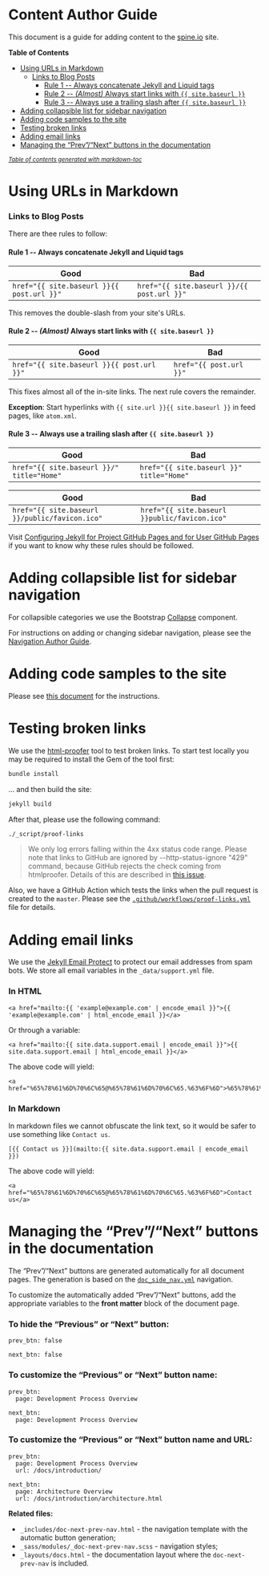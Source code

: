 Content Author Guide
========
This document is a guide for adding content to the [spine.io](https://spine.io) site.

**Table of Contents** 
- [Using URLs in Markdown](#using-urls-in-markdown)
    + [Links to Blog Posts](#links-to-blog-posts)
      - [Rule 1 -- Always concatenate Jekyll and Liquid tags](#rule-1----always-concatenate-jekyll-and-liquid-tags)
      - [Rule 2 -- *(Almost)* Always start links with `{{ site.baseurl }}`](#rule-2------almost---always-start-links-with-----sitebaseurl----)
      - [Rule 3 -- Always use a trailing slash after `{{ site.baseurl }}`](#rule-3----always-use-a-trailing-slash-after-----sitebaseurl----)
- [Adding collapsible list for sidebar navigation](#adding-collapsible-list-for-sidebar-navigation)
- [Adding code samples to the site](#adding-code-samples-to-the-site)
- [Testing broken links](#testing-broken-links)
- [Adding email links](#adding-email-links)
- [Managing the “Prev”/“Next” buttons in the documentation](#managing-the--prev---next--buttons-in-the-documentation)

<small><i><a href='http://ecotrust-canada.github.io/markdown-toc/'>Table of contents generated with markdown-toc</a></i></small>

# Using URLs in Markdown

### Links to Blog Posts

There are thee rules to follow:

#### Rule 1 -- Always concatenate Jekyll and Liquid tags

| Good                                      | Bad                                        |
|-------------------------------------------|--------------------------------------------|
| `href="{{ site.baseurl }}{{ post.url }}"` | `href="{{ site.baseurl }}/{{ post.url }}"` |

This removes the double-slash from your site's URLs.

#### Rule 2 -- *(Almost)* Always start links with `{{ site.baseurl }}`

| Good                                      | Bad                     |
|-------------------------------------------|-------------------------|
| `href="{{ site.baseurl }}{{ post.url }}"` | `href="{{ post.url }}"` |

This fixes almost all of the in-site links. The next rule covers the remainder.

**Exception**: Start hyperlinks with `{{ site.url }}{{ site.baseurl }}` in feed pages, like `atom.xml`.

#### Rule 3 -- Always use a trailing slash after `{{ site.baseurl }}`

| Good                                      | Bad                                      |
|-------------------------------------------|------------------------------------------|
| `href="{{ site.baseurl }}/" title="Home"` | `href="{{ site.baseurl }}" title="Home"` |

| Good                                           | Bad                                           |
|------------------------------------------------|-----------------------------------------------|
| `href="{{ site.baseurl }}/public/favicon.ico"` | `href="{{ site.baseurl }}public/favicon.ico"` |


Visit [Configuring Jekyll for Project GitHub Pages and for User GitHub Pages](http://downtothewire.io/2015/08/15/configuring-jekyll-for-user-and-project-github-pages/) if you want to know why these rules should be followed.

# Adding collapsible list for sidebar navigation

For collapsible categories we use the Bootstrap [Collapse](https://getbootstrap.com/docs/4.0/components/collapse/) component.

For instructions on adding or changing sidebar navigation, please see the [Navigation Author Guide](_data/navigation/NAVIGATION.md).

# Adding code samples to the site

Please see [this document](_code/README.md) for the instructions.

# Testing broken links

We use the [html-proofer](https://github.com/gjtorikian/html-proofer) tool to test broken links.
To start test locally you may be required to install the Gem of the tool first:

```bash
bundle install
```
... and then build the site:
 
```bash
jekyll build
``` 

After that, please use the following command:

```bash
./_script/proof-links
```

> We only log errors falling within the 4xx status code range. 
> Please note that links to GitHub are ignored by --http-status-ignore "429" command, because GitHub rejects the check
> coming from htmlproofer. Details of this are described in [this issue](https://github.com/gjtorikian/html-proofer/issues/226). 

Also, we have a GitHub Action which tests the links when the pull request is created to the `master`. 
Please see the [`.github/workflows/proof-links.yml`](.github/workflows/proof-links.yml) file for details.

# Adding email links

We use the [Jekyll Email Protect](https://github.com/vwochnik/jekyll-email-protect) to protect our 
email addresses from spam bots. We store all email variables in the `_data/support.yml` file.

### In HTML
```
<a href="mailto:{{ 'example@example.com' | encode_email }}">{{ 'example@example.com' | html_encode_email }}</a>
```

Or through a variable:
```
<a href="mailto:{{ site.data.support.email | encode_email }}">{{ site.data.support.email | html_encode_email }}</a>
```

The above code will yield:
```
<a href="%65%78%61%6D%70%6C%65@%65%78%61%6D%70%6C%65.%63%6F%6D">%65%78%61%6D%70%6C%65@%65%78%61%6D%70%6C%65.%63%6F%6D</a>
```

### In Markdown
In markdown files we cannot obfuscate the link text, so it would be safer to use something like `Contact us`.
```
[{{ Contact us }}](mailto:{{ site.data.support.email | encode_email }})
```

The above code will yield: 
```
<a href="%65%78%61%6D%70%6C%65@%65%78%61%6D%70%6C%65.%63%6F%6D">Contact us</a>
```

# Managing the “Prev”/“Next” buttons in the documentation

The “Prev”/“Next” buttons are generated automatically for all document pages. The generation is 
based on the [`doc_side_nav.yml`](_data/navigation/doc_side_nav.yml) navigation.

To customize the automatically added “Prev”/“Next” buttons, add the appropriate variables to 
the **front matter** block of the document page.

### To hide the “Previous” or “Next” button:

```
prev_btn: false
```

```
next_btn: false
```

### To customize the “Previous” or “Next” button name:
```
prev_btn: 
  page: Development Process Overview
```

```
next_btn: 
  page: Development Process Overview
```

### To customize the “Previous” or “Next” button name and URL:
```
prev_btn: 
  page: Development Process Overview
  url: /docs/introduction/
```

```
next_btn: 
  page: Architecture Overview
  url: /docs/introduction/architecture.html
```

**Related files:**
- `_includes/doc-next-prev-nav.html` - the navigation template with the automatic button generation;
- `_sass/modules/_doc-next-prev-nav.scss` - navigation styles;
- `_layouts/docs.html` - the documentation layout where the `doc-next-prev-nav` is included.
